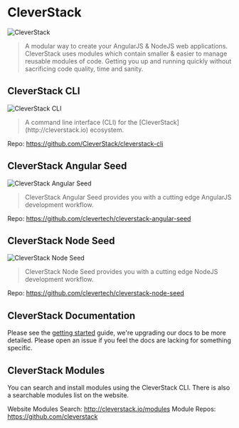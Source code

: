 # CleverStack

![CleverStack](http://cleverstack.github.io/assets/img/logos/cleverstack-logo-clean.png "CleverStack")

<blockquote>
A modular way to create your AngularJS & NodeJS web applications. CleverStack uses modules which contain smaller & easier to manage reusable modules of code. Getting you up and running quickly without sacrificing code quality, time and sanity.
</blockquote>


## CleverStack CLI

![CleverStack CLI](http://cleverstack.github.io/assets/img/logos/clevertech-seed-logo-clean.png "CleverStack CLI")

<blockquote>
A command line interface (CLI) for the [CleverStack](http://cleverstack.io) ecosystem.
</blockquote>

Repo: https://github.com/CleverStack/cleverstack-cli


## CleverStack Angular Seed

![CleverStack Angular Seed](http://cleverstack.github.io/assets/img/logos/angular-seed-logo-clean.png "CleverStack Angular Seed")

<blockquote>
CleverStack Angular Seed provides you with a cutting edge AngularJS development workflow.
</blockquote>

Repo: https://github.com/clevertech/cleverstack-angular-seed


## CleverStack Node Seed

![CleverStack Node Seed](http://cleverstack.github.io/assets/img/logos/node-seed-logo-clean.png "CleverStack Node Seed")

<blockquote>
CleverStack Node Seed provides you with a cutting edge NodeJS development workflow.
</blockquote>

Repo: https://github.com/clevertech/cleverstack-node-seed


## CleverStack Documentation

Please see the [getting started](http://cleverstack.io/getting-started/) guide, we're upgrading our docs to be more detailed. Please open an issue if you feel the docs are lacking for something specific.


## CleverStack Modules

You can search and install modules using the CleverStack CLI. There is also a searchable modules list on the website.

Website Modules Search: http://cleverstack.io/modules
Module Repos: https://github.com/cleverstack
